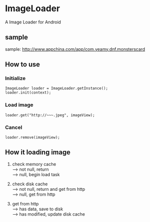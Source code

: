 # ImageLoader
A Image Loader for Android

## sample
  
sample: http://www.appchina.com/app/com.yeamy.dnf.monsterscard

## How to use

### Initialize
    ImageLoader loader = ImageLoader.getInstance();  
    loader.init(context);

### Load image
    loader.get("http://~~~.jpeg", imageView);

### Cancel
    loader.remove(imageView);

## How it loading image
  
1. check memory cache  
-->  not null, return  
-->  null, begin load task  
  
2. check disk cache  
-->  not null, return and get from http  
-->  null, get from http  
  
3. get from http  
-->  has data, save to disk  
-->  has modified, update disk cache
